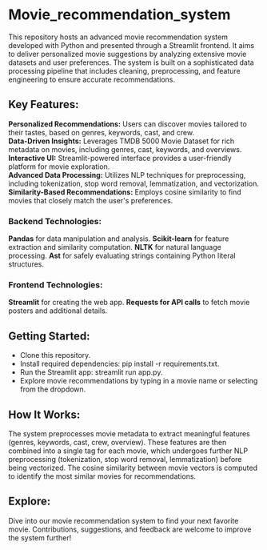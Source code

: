 # Movie_recommendation_system

This repository hosts an advanced movie recommendation system developed with Python and presented through a Streamlit frontend. It aims to deliver personalized movie suggestions by analyzing extensive movie datasets and user preferences. The system is built on a sophisticated data processing pipeline that includes cleaning, preprocessing, and feature engineering to ensure accurate recommendations.

## Key Features:
**Personalized Recommendations:** Users can discover movies tailored to their tastes, based on genres, keywords, cast, and crew. <br />
**Data-Driven Insights:** Leverages TMDB 5000 Movie Dataset for rich metadata on movies, including genres, cast, keywords, and overviews. <br />
**Interactive UI:** Streamlit-powered interface provides a user-friendly platform for movie exploration. <br />
**Advanced Data Processing:** Utilizes NLP techniques for preprocessing, including tokenization, stop word removal, lemmatization, and vectorization. <br />
**Similarity-Based Recommendations:** Employs cosine similarity to find movies that closely match the user's preferences. <br />

### Backend Technologies:
**Pandas** for data manipulation and analysis.
**Scikit-learn** for feature extraction and similarity computation.
**NLTK** for natural language processing.
**Ast** for safely evaluating strings containing Python literal structures.

### Frontend Technologies:
**Streamlit** for creating the web app.
**Requests for API calls** to fetch movie posters and additional details.

## Getting Started:
- Clone this repository.
- Install required dependencies: pip install -r requirements.txt.
- Run the Streamlit app: streamlit run app.py.
- Explore movie recommendations by typing in a movie name or selecting from the dropdown.

## How It Works:
The system preprocesses movie metadata to extract meaningful features (genres, keywords, cast, crew, overview). These features are then combined into a single tag for each movie, which undergoes further NLP preprocessing (tokenization, stop word removal, lemmatization) before being vectorized. The cosine similarity between movie vectors is computed to identify the most similar movies for recommendations.

## Explore:
Dive into our movie recommendation system to find your next favorite movie. Contributions, suggestions, and feedback are welcome to improve the system further!
